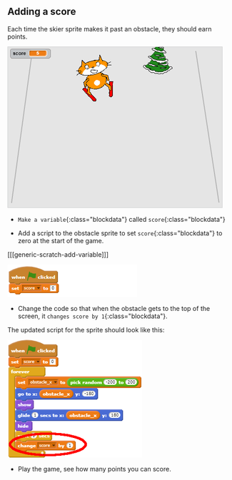 ## Adding a score

Each time the skier sprite makes it past an obstacle, they should earn points.

![score](images/score.png)

+ `Make a variable`{:class="blockdata"} called `score`{:class="blockdata"} 

+ Add a script to the obstacle sprite to set `score`{:class="blockdata"} to zero at the start of the game.

[[[generic-scratch-add-variable]]]

![score code set variable](images/score_code1.png)

+ Change the code so that when the obstacle gets to the top of the screen, it `changes score by 1`{:class="blockdata"}.

The updated script for the sprite should look like this:

![score code add 1](images/score_code2.png)

+ Play the game, see how many points you can score.